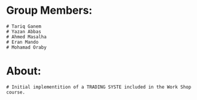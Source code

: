 # Group Members:
    # Tariq Ganem
    # Yazan Abbas
    # Ahmed Masalha
    # Eran Mando
    # Mohamad Oraby

# About:
    # Initial implementition of a TRADING SYSTE included in the Work Shop course.
